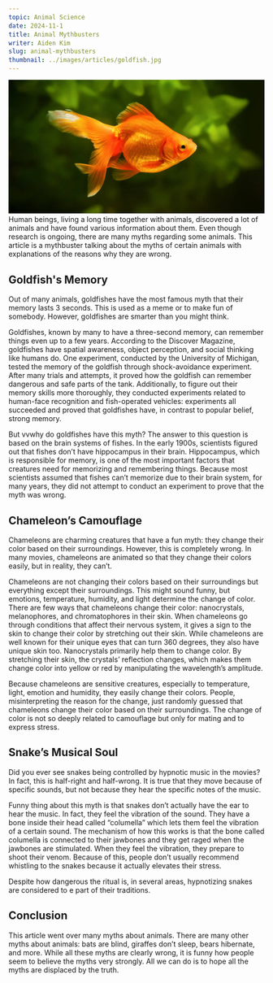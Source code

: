 ```yaml
---
topic: Animal Science
date: 2024-11-1
title: Animal Mythbusters
writer: Aiden Kim
slug: animal-mythbusters
thumbnail: ../images/articles/goldfish.jpg
---
```

![](../images/articles/goldfish.jpg)
Human beings, living a long time together with animals, discovered a lot of animals and have found various information about them. Even though research is ongoing, there are many myths regarding some animals. This article is a mythbuster talking about the myths of certain animals with explanations of the reasons why they are wrong.

## Goldfish's Memory
Out of many animals, goldfishes have the most famous myth that their memory lasts 3 seconds. This is used as a meme or to make fun of somebody. However, goldfishes are smarter than you might think.

Goldfishes, known by many to have a three-second memory, can remember things even up to a few years. According to the Discover Magazine, goldfishes have spatial awareness, object perception, and social thinking like humans do. One experiment, conducted by the University of Michigan, tested the memory of the goldfish through shock-avoidance experiment. After many trials and attempts, it proved how the goldfish can remember dangerous and safe parts of the tank. Additionally, to figure out their memory skills more thoroughly, they conducted experiments related to human-face recognition and fish-operated vehicles: experiments all succeeded and proved that goldfishes have, in contrast to popular belief, strong memory.

But vvwhy do goldfishes have this myth? The answer to this question is based on the brain systems of fishes. In the early 1900s, scientists figured out that fishes don’t have hippocampus in their brain. Hippocampus, which is responsible for memory, is one of the most important factors that creatures need for memorizing and remembering things. Because most scientists assumed that fishes can’t memorize due to their brain system, for many years, they did not attempt to conduct an experiment to prove that the myth was wrong. 

## Chameleon’s Camouflage
Chameleons are charming creatures that have a fun myth: they change their color based on their surroundings. However, this is completely wrong. In many movies, chameleons are animated so that they change their colors easily, but in reality, they can’t.

Chameleons are not changing their colors based on their surroundings but everything except their surroundings. This might sound funny, but emotions, temperature, humidity, and light determine the change of color. There are few ways that chameleons change their color: nanocrystals, melanophores, and chromatophores in their skin. When chameleons go through conditions that affect their nervous system, it gives a sign to the skin to change their color by stretching out their skin. While chameleons are well known for their unique eyes that can turn 360 degrees, they also have unique skin too. Nanocrystals primarily help them to change color. By stretching their skin, the crystals’ reflection changes, which makes them change color into yellow or red by manipulating the wavelength’s amplitude.

Because chameleons are sensitive creatures, especially to temperature, light, emotion and humidity, they easily change their colors. People, misinterpreting the reason for the change, just randomly guessed that chameleons change their color based on their surroundings. The change of color is not so deeply related to camouflage but only for mating and to express stress.

## Snake’s Musical Soul
Did you ever see snakes being controlled by hypnotic music in the movies? In fact, this is half-right and half-wrong. It is true that they move because of specific sounds, but not because they hear the specific notes of the music.

Funny thing about this myth is that snakes don’t actually have the ear to hear the music. In fact, they feel the vibration of the sound. They have a bone inside their head called “columella” which lets them feel the vibration of a certain sound. The mechanism of how this works is that the bone called columella is connected to their jawbones and they get raged when the jawbones are stimulated. When they feel the vibration, they prepare to shoot their venom. Because of this, people don’t usually recommend whistling to the snakes because it actually elevates their stress.

Despite how dangerous the ritual is, in several areas, hypnotizing snakes are considered to e part of their traditions.

## Conclusion
This article went over many myths about animals. There are many other myths about animals: bats are blind, giraffes don’t sleep, bears hibernate, and more. While all these myths are clearly wrong, it is funny how people seem to believe the myths very strongly. All we can do is to hope all the myths are displaced by the truth.